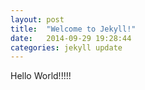 ```yaml
---
layout: post
title:  "Welcome to Jekyll!"
date:   2014-09-29 19:28:44
categories: jekyll update
---
```


Hello World!!!!!